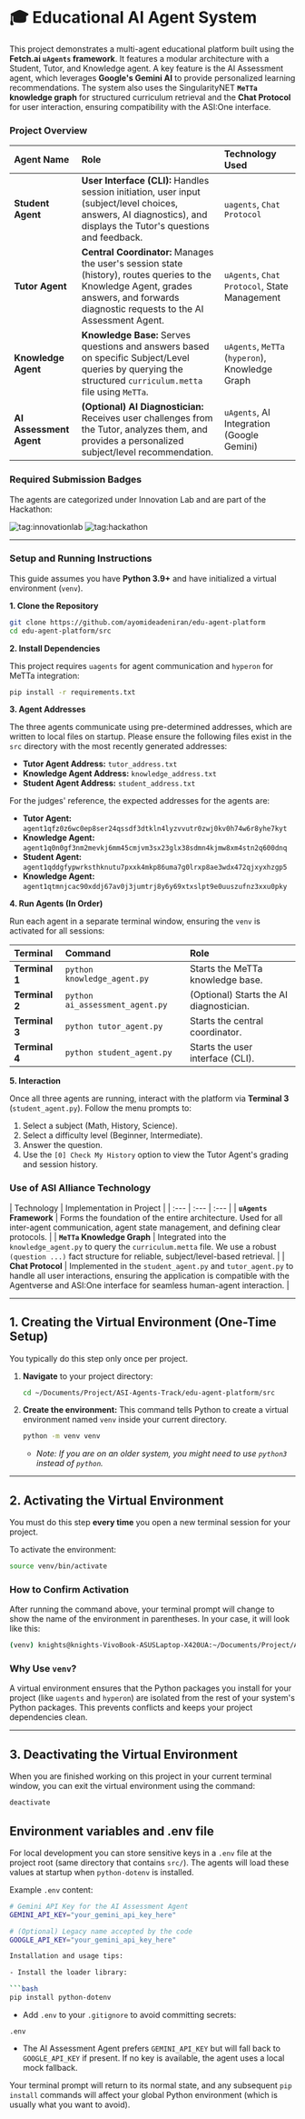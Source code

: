 # 🎓 Educational AI Agent System

This project demonstrates a multi-agent educational platform built using the **Fetch.ai `uAgents` framework**. It features a modular architecture with a Student, Tutor, and Knowledge agent. A key feature is the AI Assessment agent, which leverages **Google's Gemini AI** to provide personalized learning recommendations. The system also uses the SingularityNET **`MeTTa` knowledge graph** for structured curriculum retrieval and the **Chat Protocol** for user interaction, ensuring compatibility with the ASI:One interface.

### Project Overview

| Agent Name | Role | Technology Used |
| :--- | :--- | :--- |
| **Student Agent** | **User Interface (CLI):** Handles session initiation, user input (subject/level choices, answers, AI diagnostics), and displays the Tutor's questions and feedback. | `uagents`, `Chat Protocol` |
| **Tutor Agent** | **Central Coordinator:** Manages the user's session state (history), routes queries to the Knowledge Agent, grades answers, and forwards diagnostic requests to the AI Assessment Agent. | `uAgents`, `Chat Protocol`, State Management |
| **Knowledge Agent** | **Knowledge Base:** Serves questions and answers based on specific Subject/Level queries by querying the structured `curriculum.metta` file using `MeTTa`. | `uAgents`, `MeTTa` (`hyperon`), Knowledge Graph |
| **AI Assessment Agent** | **(Optional) AI Diagnostician:** Receives user challenges from the Tutor, analyzes them, and provides a personalized subject/level recommendation. | `uAgents`, AI Integration (Google Gemini) |

### Required Submission Badges

The agents are categorized under Innovation Lab and are part of the Hackathon:

![tag:innovationlab](https://img.shields.io/badge/innovationlab-3D8BD3)
![tag:hackathon](https://img.shields.io/badge/hackathon-5F43F1)

---


### Setup and Running Instructions

This guide assumes you have **Python 3.9+** and have initialized a virtual environment (`venv`).

**1. Clone the Repository**

```bash
git clone https://github.com/ayomideadeniran/edu-agent-platform
cd edu-agent-platform/src 
```

**2. Install Dependencies**

This project requires `uagents` for agent communication and `hyperon` for MeTTa integration:

```bash
pip install -r requirements.txt
```

**3. Agent Addresses**

The three agents communicate using pre-determined addresses, which are written to local files on startup. Please ensure the following files exist in the `src` directory with the most recently generated addresses:

  * **Tutor Agent Address:** `tutor_address.txt`
  * **Knowledge Agent Address:** `knowledge_address.txt`
  * **Student Agent Address:** `student_address.txt`

For the judges' reference, the expected addresses for the agents are:

  * **Tutor Agent:** `agent1qfz0z6wc0ep8ser24qssdf3dtkln4lyzvvutr0zwj0kv0h74w6r8yhe7kyt`
  * **Knowledge Agent:** `agent1q0n0gf3nm2mevkj6mm45cmjvm3sx23glx38sdmn4kjmw8xm4stn2q600dnq`
  * **Student Agent:** `agent1qddgfypwrksthknutu7pxxk4mkp86uma7g0lrxp8ae3wdx472qjxyxhzgp5`
  * **Knowledge Agent:**
  `agent1qtmnjcac90xddj67av0j3jumtrj8y6y69xtxslpt9e0uuszufnz3xxu0pky`

**4. Run Agents (In Order)**

Run each agent in a separate terminal window, ensuring the `venv` is activated for all sessions:

| Terminal | Command | Role |
| :--- | :--- | :--- |
| **Terminal 1** | `python knowledge_agent.py` | Starts the MeTTa knowledge base. |
| **Terminal 2** | `python ai_assessment_agent.py` | (Optional) Starts the AI diagnostician. |
| **Terminal 3** | `python tutor_agent.py` | Starts the central coordinator. |
| **Terminal 4** | `python student_agent.py` | Starts the user interface (CLI). |


**5. Interaction**

Once all three agents are running, interact with the platform via **Terminal 3** (`student_agent.py`). Follow the menu prompts to:

1.  Select a subject (Math, History, Science).
2.  Select a difficulty level (Beginner, Intermediate).
3.  Answer the question.
4.  Use the `[0] Check My History` option to view the Tutor Agent's grading and session history.

### Use of ASI Alliance Technology

| Technology | Implementation in Project |
| :--- | :--- | :--- |
| **`uAgents` Framework** | Forms the foundation of the entire architecture. Used for all inter-agent communication, agent state management, and defining clear protocols. |
| **`MeTTa` Knowledge Graph** | Integrated into the `knowledge_agent.py` to query the `curriculum.metta` file. We use a robust `(question ...)` fact structure for reliable, subject/level-based retrieval. |
| **Chat Protocol** | Implemented in the `student_agent.py` and `tutor_agent.py` to handle all user interactions, ensuring the application is compatible with the Agentverse and ASI:One interface for seamless human-agent interaction. |

---

## 1. Creating the Virtual Environment (One-Time Setup)

You typically do this step only once per project.

1.  **Navigate** to your project directory:
    ```bash
    cd ~/Documents/Project/ASI-Agents-Track/edu-agent-platform/src
    ```
2.  **Create the environment:** This command tells Python to create a virtual environment named `venv` inside your current directory.
    ```bash
    python -m venv venv
    ```
      * *Note: If you are on an older system, you might need to use `python3` instead of `python`.*

---

## 2. Activating the Virtual Environment

You must do this step **every time** you open a new terminal session for your project.

To activate the environment:

```bash
source venv/bin/activate
```

### How to Confirm Activation

After running the command above, your terminal prompt will change to show the name of the environment in parentheses. In your case, it will look like this:

```bash
(venv) knights@knights-VivoBook-ASUSLaptop-X420UA:~/Documents/Project/ASI-Agents-Track/edu-agent-platform/src$
```

### Why Use `venv`?

A virtual environment ensures that the Python packages you install for your project (like `uagents` and `hyperon`) are isolated from the rest of your system's Python packages. This prevents conflicts and keeps your project dependencies clean.

---

## 3. Deactivating the Virtual Environment

When you are finished working on this project in your current terminal window, you can exit the virtual environment using the command:

```bash
deactivate
```

## Environment variables and .env file

For local development you can store sensitive keys in a `.env` file at the project root (same directory that contains `src/`). The agents will load these values at startup when `python-dotenv` is installed.

Example `.env` content:

```bash
# Gemini API Key for the AI Assessment Agent
GEMINI_API_KEY="your_gemini_api_key_here"

# (Optional) Legacy name accepted by the code
GOOGLE_API_KEY="your_gemini_api_key_here"

Installation and usage tips:

- Install the loader library:

```bash
pip install python-dotenv
```

- Add `.env` to your `.gitignore` to avoid committing secrets:

```
.env
```

- The AI Assessment Agent prefers `GEMINI_API_KEY` but will fall back to `GOOGLE_API_KEY` if present. If no key is available, the agent uses a local mock fallback.


Your terminal prompt will return to its normal state, and any subsequent `pip install` commands will affect your global Python environment (which is usually what you want to avoid).